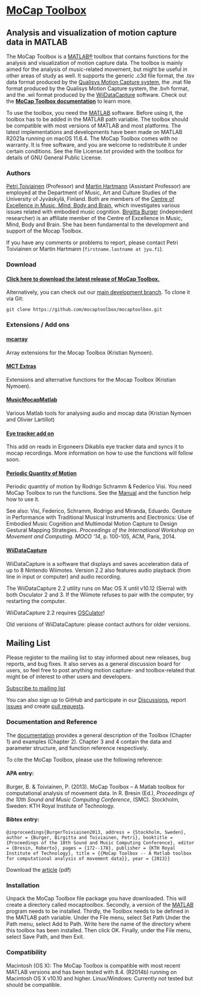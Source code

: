 # [MoCap Toolbox](https://github.com/mocaptoolbox/mocaptoolbox)

## Analysis and visualization of motion capture data in MATLAB

The MoCap Toolbox is a [MATLAB®](http://www.mathworks.com/) toolbox that contains functions for the analysis and visualization of motion capture data. The toolbox is mainly aimed for the analysis of music-related movement, but might be useful in other areas of study as well. It supports the generic .c3d file format, the .tsv data format produced by the [Qualisys Motion Capture system](http://www.qualisys.com/), the .mat file format produced by the Qualisys Motion Capture system, the .bvh format, and the .wii format produced by the [WiiDataCapture](https://github.com/mocaptoolbox/WiiDataCapture) software. Check out the **[MoCap Toolbox documentation](https://github.com/mocaptoolbox/mocaptoolbox/wiki)** to learn more.

To use the toolbox, you need the [MATLAB]((http://www.mathworks.com/)) software. Before using it, the toolbox has to be added in the MATLAB path variable. The toolbox should be compatible with most versions of MATLAB and most platforms. The latest implementations and developments have been made on MATLAB R2021a running on macOS 11.6.4.
The MoCap Toolbox comes with no warranty. It is free software, and you are welcome to redistribute it under certain conditions. See the file License.txt provided with the toolbox for details of GNU General Public License.



### Authors
[Petri Toiviainen](http://users.jyu.fi/~ptoiviai/) (Professor) and [Martin Hartmann](http://users.jyu.fi/~maarhart/) (Assistant Professor) are employed at the Department of Music, Art and Culture Studies of the University of Jyväskylä, Finland. Both are members of the [Centre of Excellence in Music, Mind, Body and Brain](https://www.aka.fi/en/research-funding/programmes-and-other-funding-schemes/finnish-centres-of-excellence/new-centres-of-excellence/centre-of-excellence-in-music-mind-body-and-brain/), which investigates various issues related with embodied music cognition. [Birgitta Burger](https://www.linkedin.com/in/birgitta-burger/) (independent researcher) is an affiliate member of the Centre of Excellence in Music, Mind, Body and Brain. She has been fundamental to the development and support of the Mocap Toolbox.

If you have any comments or problems to report, please contact Petri Toiviainen or Martin Hartmann (`firstname.lastname at jyu.fi`).
### Download

#### [Click here to download the latest release of MoCap Toolbox.](https://github.com/mocaptoolbox/mocaptoolbox/releases)

Alternatively, you can check out our [main development branch](https://github.com/mocaptoolbox/mocaptoolbox). To clone it via Git:

`git clone https://github.com/mocaptoolbox/mocaptoolbox.git`

### Extensions / Add ons

#### [mcarray](https://github.com/krisny/mcarray)

Array extensions for the Mocap Toolbox (Kristian Nymoen).

#### [MCT Extras](https://github.com/krisny/mct-extras)

Extensions and alternative functions for the Mocap Toolbox (Kristian Nymoen).

#### [MusicMocapMatlab](https://github.com/olivierlar/MusicMocapMatlab)

Various Matlab tools for analysing audio and mocap data (Kristian Nymoen and Olivier Lartillot)

#### [Eye tracker add on](https://github.com/mocaptoolbox/EyetrackerAddOn)
This add on reads in Ergoneers Dikablis eye tracker data and syncs it to mocap recordings. More information on how to use the functions will follow soon.

#### [Periodic Quantity of Motion](https://github.com/mocaptoolbox/periodic-quantity-of-motion)

Periodic quantity of motion by Rodrigo Schramm & Federico Visi. You need MoCap Toolbox to run the functions. See the [Manual](https://github.com/mocaptoolbox/mocaptoolbox/wiki) and the function help how to use it.

See also: Visi, Federico, Schramm, Rodrigo and Miranda, Eduardo. Gesture in Performance with Traditional Musical Instruments and Electronics: Use of Embodied Music Cognition and Multimodal Motion Capture to Design Gestural Mapping Strategies. _Proceedings of the International Workshop on Movement and Computing. MOCO '14_, p. 100-105, ACM, Paris, 2014.

#### [WiiDataCapture](https://github.com/mocaptoolbox/WiiDataCapture)

WiiDataCapture is a software that displays and saves acceleration data of up to 8 Nintendo Wiimotes. Version 2.2 also features audio playback (from line in input or computer) and audio recording.

The WiiDataCapture 2.2 utility runs on Mac OS X until v10.12 (Sierra) with both Osculator 2 and 3. If the Wiimote refuses to pair with the computer, try restarting the computer.

WiiDataCapture 2.2 requires [OSCulator](http://www.osculator.net)!

Old versions of WiiDataCapture: please contact authors for older versions.

## Mailing List
Please register to the mailing list to stay informed about new releases, bug reports, and bug fixes. It also serves as a general discussion board for users, so feel free to post anything motion capture- and toolbox-related that might be of interest to other users and developers. 

[Subscribe to mailing list](https://www.freelists.org/list/mocaptoolbox)

You can also sign up to GitHub and participate in our [Discussions](https://github.com/mocaptoolbox/mocaptoolbox/discussions), report [issues](https://github.com/mocaptoolbox/mocaptoolbox/issues) and create [pull requests](https://github.com/mocaptoolbox/mocaptoolbox/pulls).

### Documentation and Reference
The [documentation](https://github.com/mocaptoolbox/mocaptoolbox/wiki) provides a general description of the Toolbox (Chapter 1) and examples (Chapter 2). Chapter 3 and 4 contain the data and parameter structure, and function reference respectively.

To cite the MoCap Toolbox, please use the following reference:

#### APA entry:
Burger, B. & Toiviainen, P. (2013). MoCap Toolbox – A Matlab toolbox for computational analysis of movement data. In R. Bresin (Ed.), _Proceedings of the 10th Sound and Music Computing Conference_, (SMC). Stockholm, Sweden: KTH Royal Institute of Technology.
#### Bibtex entry:
`@inproceedings{BurgerToiviainen2013,
address = {Stockholm, Sweden},
author = {Burger, Birgitta and Toiviainen, Petri},
booktitle = {Proceedings of the 10th Sound and Music Computing Conference},
editor = {Bresin, Roberto},
pages = {172--178},
publisher = {KTH Royal Institute of Technology},
title = {{MoCap Toolbox -- A Matlab toolbox for computational analysis of movement data}},
year = {2013}}`

Download the [article](https://www.jyu.fi/hytk/fi/laitokset/mutku/en/research/materials/mocaptoolbox/MocapToolboxProceeding) (pdf)



### Installation
Unpack the MoCap Toolbox file package you have downloaded. This will create a directory called mocaptoolbox. Secondly, a version of the [MATLAB](www.mathworks.com) program needs to be installed. Thirdly, the Toolbox needs to be defined in the MATLAB path variable. Under the File menu, select Set Path Under the Path menu, select Add to Path. Write here the name of the directory where this toolbox has been installed. Then click OK. Finally, under the File menu, select Save Path, and then Exit.



### Compatibility
Macintosh (OS X): The MoCap Toolbox is compatible with most recent MATLAB versions and has been tested with 8.4. (R2014b) running on Macintosh OS X v10.10 and higher.
Linux/Windows: Currently not tested but should be compatible.
